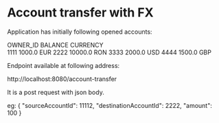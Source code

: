 # Account transfer with FX

Application has initially following opened accounts:


OWNER_ID  	BALANCE  	CURRENCY  
1111	    1000.0	         EUR
2222	    10000.0	         RON
3333	    2000.0	         USD
4444	    1500.0	         GBP

Endpoint available at following address:

http://localhost:8080/account-transfer

It is a post request with json body.

eg:
{
"sourceAccountId": 11112,
"destinationAccountId": 2222,
"amount": 100
}
